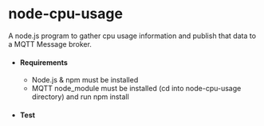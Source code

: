 # node-cpu-usage

A node.js program to gather cpu usage information and publish that data to a MQTT Message broker.

* #### Requirements
  * Node.js & npm must be installed
  * MQTT node_module must be installed (cd into node-cpu-usage directory) and run npm install
  
* #### Test  
